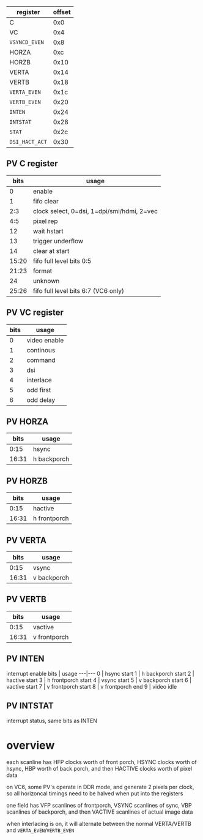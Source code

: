 register  | offset
--- | ---
C         | 0x0
VC        | 0x4
`VSYNCD_EVEN` | 0x8
HORZA     | 0xc
HORZB     | 0x10
VERTA     | 0x14
VERTB     | 0x18
`VERTA_EVEN` | 0x1c
`VERTB_EVEN` | 0x20
`INTEN`   | 0x24
`INTSTAT` | 0x28
`STAT`    | 0x2c
`DSI_HACT_ACT` | 0x30

## PV C register
bits | usage
-----|-----
0    | enable
1    | fifo clear
2:3  | clock select, 0=dsi, 1=dpi/smi/hdmi, 2=vec
4:5  | pixel rep
12   | wait hstart
13   | trigger underflow
14   | clear at start
15:20| fifo full level bits 0:5
21:23| format
24   | unknown
25:26| fifo full level bits 6:7 (VC6 only)

## PV VC register
bits | usage
---|---
0  | video enable
1  | continous
2  | command
3  | dsi
4  | interlace
5  | odd first
6  | odd delay

## PV HORZA
bits | usage
---|---
0:15 | hsync
16:31 | h backporch

## PV HORZB
bits | usage
---|---
0:15 | hactive
16:31 | h frontporch

## PV VERTA
bits | usage
---|---
0:15 | vsync
16:31 | v backporch

## PV VERTB
bits | usage
---|---
0:15 | vactive
16:31 | v frontporch

## PV INTEN
interrupt enable
bits | usage
---|---
0 | hsync start
1 | h backporch start
2 | hactive start
3 | h frontporch start
4 | vsync start
5 | v backporch start
6 | vactive start
7 | v frontporch start
8 | v frontporch end
9 | video idle
## PV INTSTAT
interrupt status, same bits as INTEN

# overview

each scanline has HFP clocks worth of front porch, HSYNC clocks worth of hsync, HBP worth of back porch, and then HACTIVE clocks worth of pixel data

on VC6, some PV's operate in DDR mode, and generate 2 pixels per clock, so all horizoncal timings need to be halved when put into the registers

one field has VFP scanlines of frontporch, VSYNC scanlines of sync, VBP scanlines of backporch, and then VACTIVE scanlines of actual image data

when interlacing is on, it will alternate between the normal VERTA/VERTB and `VERTA_EVEN`/`VERTB_EVEN`
